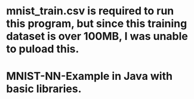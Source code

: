 # mnist_train.csv is required to run this program, but since this training dataset is over 100MB, I was unable to puload this. 
# MNIST-NN-Example in Java with basic libraries. 
 
